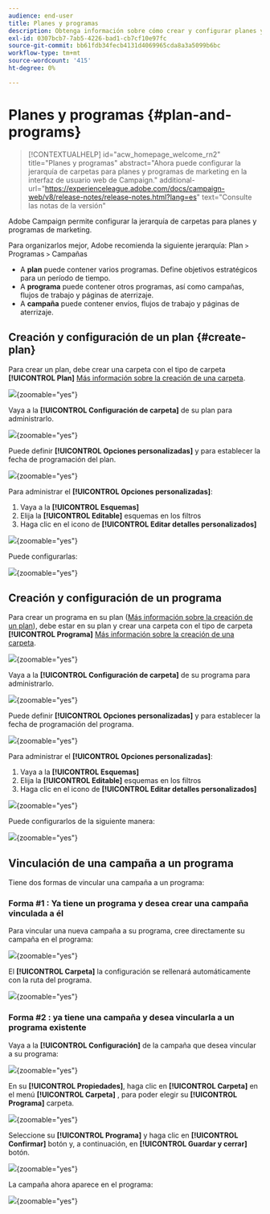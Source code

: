 ```yaml
---
audience: end-user
title: Planes y programas
description: Obtenga información sobre cómo crear y configurar planes y programas en Adobe Campaign
exl-id: 0307bcb7-7ab5-4226-bad1-cb7cf10e97fc
source-git-commit: bb61fdb34fecb4131d4069965cda8a3a5099b6bc
workflow-type: tm+mt
source-wordcount: '415'
ht-degree: 0%

---
```


# Planes y programas {#plan-and-programs}

>[!CONTEXTUALHELP]
>id="acw_homepage_welcome_rn2"
>title="Planes y programas"
>abstract="Ahora puede configurar la jerarquía de carpetas para planes y programas de marketing en la interfaz de usuario web de Campaign."
>additional-url="https://experienceleague.adobe.com/docs/campaign-web/v8/release-notes/release-notes.html?lang=es" text="Consulte las notas de la versión"

Adobe Campaign permite configurar la jerarquía de carpetas para planes y programas de marketing.

Para organizarlos mejor, Adobe recomienda la siguiente jerarquía: Plan `>` Programas `>` Campañas

* A **plan** puede contener varios programas. Define objetivos estratégicos para un período de tiempo.
* A **programa** puede contener otros programas, así como campañas, flujos de trabajo y páginas de aterrizaje.
* A **campaña** puede contener envíos, flujos de trabajo y páginas de aterrizaje.

## Creación y configuración de un plan {#create-plan}

Para crear un plan, debe crear una carpeta con el tipo de carpeta **[!UICONTROL Plan]** [Más información sobre la creación de una carpeta](create-manage-folder.md).

![](assets/plan_create.png){zoomable="yes"}

Vaya a la **[!UICONTROL Configuración de carpeta]** de su plan para administrarlo.

![](assets/plan_settings.png){zoomable="yes"}

Puede definir **[!UICONTROL Opciones personalizadas]** y para establecer la fecha de programación del plan.

![](assets/plan_options.png){zoomable="yes"}

Para administrar el  **[!UICONTROL Opciones personalizadas]**:

1. Vaya a la **[!UICONTROL Esquemas]**
1. Elija la **[!UICONTROL Editable]** esquemas en los filtros
1. Haga clic en el icono de **[!UICONTROL Editar detalles personalizados]**

![](assets/plan_edit.png){zoomable="yes"}

Puede configurarlas:

![](assets/plan_customfields.png){zoomable="yes"}

## Creación y configuración de un programa

Para crear un programa en su plan ([Más información sobre la creación de un plan](#create-plan)), debe estar en su plan y crear una carpeta con el tipo de carpeta **[!UICONTROL Programa]** [Más información sobre la creación de una carpeta](create-manage-folder.md).

![](assets/program_create.png){zoomable="yes"}

Vaya a la **[!UICONTROL Configuración de carpeta]** de su programa para administrarlo.

![](assets/program_settings.png){zoomable="yes"}

Puede definir **[!UICONTROL Opciones personalizadas]** y para establecer la fecha de programación del programa.

![](assets/program_options.png){zoomable="yes"}

Para administrar el  **[!UICONTROL Opciones personalizadas]**:

1. Vaya a la **[!UICONTROL Esquemas]**
1. Elija la **[!UICONTROL Editable]** esquemas en los filtros
1. Haga clic en el icono de **[!UICONTROL Editar detalles personalizados]**

![](assets/program_edit.png){zoomable="yes"}

Puede configurarlos de la siguiente manera:

![](assets/program_customfields.png){zoomable="yes"}

## Vinculación de una campaña a un programa

Tiene dos formas de vincular una campaña a un programa:

### Forma #1 : Ya tiene un programa y desea crear una campaña vinculada a él

Para vincular una nueva campaña a su programa, cree directamente su campaña en el programa:

![](assets/program_campaign_create.png){zoomable="yes"}

El **[!UICONTROL Carpeta]** la configuración se rellenará automáticamente con la ruta del programa.

![](assets/program_campaign_folder.png){zoomable="yes"}

### Forma #2 : ya tiene una campaña y desea vincularla a un programa existente

Vaya a la **[!UICONTROL Configuración]** de la campaña que desea vincular a su programa:

![](assets/campaign_settings.png){zoomable="yes"}

En su **[!UICONTROL Propiedades]**, haga clic en **[!UICONTROL Carpeta]** en el menú **[!UICONTROL Carpeta]** , para poder elegir su **[!UICONTROL Programa]** carpeta.

![](assets/campaign_folder.png){zoomable="yes"}

Seleccione su **[!UICONTROL Programa]** y haga clic en **[!UICONTROL Confirmar]** botón y, a continuación, en **[!UICONTROL Guardar y cerrar]** botón.

![](assets/campaign_linked.png){zoomable="yes"}

La campaña ahora aparece en el programa:

![](assets/campaign_in_program.png){zoomable="yes"}
